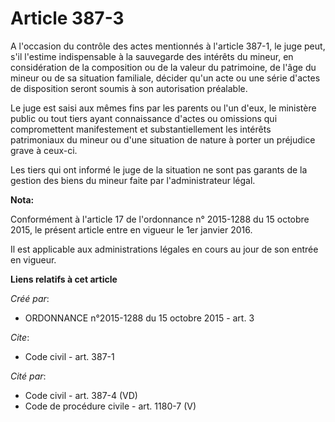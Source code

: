 # Article 387-3

A l'occasion du contrôle des actes mentionnés à l'article 387-1, le juge peut, s'il l'estime indispensable à la sauvegarde
des intérêts du mineur, en considération de la composition ou de la valeur du patrimoine, de l'âge du mineur ou de sa
situation familiale, décider qu'un acte ou une série d'actes de disposition seront soumis à son autorisation préalable.

Le juge est saisi aux mêmes fins par les parents ou l'un d'eux, le ministère public ou tout tiers ayant connaissance d'actes
ou omissions qui compromettent manifestement et substantiellement les intérêts patrimoniaux du mineur ou d'une situation de
nature à porter un préjudice grave à ceux-ci.

Les tiers qui ont informé le juge de la situation ne sont pas garants de la gestion des biens du mineur faite par
l'administrateur légal.

**Nota:**

Conformément à l'article 17 de l'ordonnance n° 2015-1288 du 15 octobre 2015, le présent article entre en vigueur le 1er
janvier 2016.

Il est applicable aux administrations légales en cours au jour de son entrée en vigueur.

**Liens relatifs à cet article**

_Créé par_:

  - ORDONNANCE n°2015-1288 du 15 octobre 2015 - art. 3

_Cite_:

  - Code civil - art. 387-1

_Cité par_:

  - Code civil - art. 387-4 (VD)
  - Code de procédure civile - art. 1180-7 (V)
